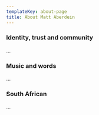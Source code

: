 ```yaml
---
templateKey: about-page
title: About Matt Aberdein
---
```

### Identity, trust and community

...

### Music and words

...

### South African

...
